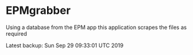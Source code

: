 # EPMgrabber
Using a database from the EPM app this application scrapes the files as required


Latest backup: Sun Sep 29 09:33:01 UTC 2019

